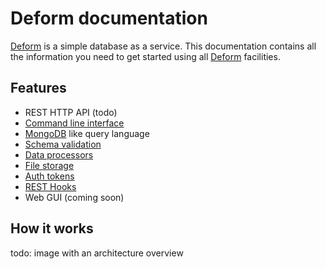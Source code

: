 # Deform documentation

[Deform](https://deform.io) is a simple database as a service. This documentation
contains all the information you need to get started using all
[Deform](https://deform.io) facilities.

## Features

* REST HTTP API (todo)
* [Command line interface](/cli/)
* [MongoDB](https://www.mongodb.org) like query language
* [Schema validation](/schemas/)
* [Data processors](/processors/)
* [File storage](/files/)
* [Auth tokens](/tokens/)
* [REST Hooks](http://resthooks.org)
* Web GUI (coming soon)

## How it works

todo: image with an architecture overview
